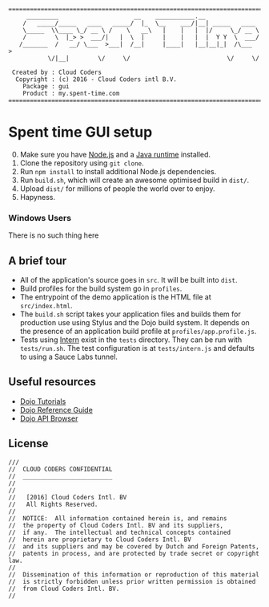```
==========================================================================
     _________                     __    ___________.__                   
    /   _____/_____   ____   _____/  |_  \__    ___/|__| _____   ____     
    \_____  \\____ \_/ __ \ /    \   __\   |    |   |  |/     \_/ __ \    
    /        \  |_> >  ___/|   |  \  |     |    |   |  |  Y Y  \  ___/    
   /_______  /   __/ \___  >___|  /__|     |____|   |__|__|_|  /\___  >   
           \/|__|        \/     \/                           \/     \/    
                                                                          
 Created by : Cloud Coders                                                
  Copyright : (c) 2016 - Cloud Coders intl B.V.                           
    Package : gui                                                        
    Product : my.spent-time.com                                                                                              
==========================================================================
```

Spent time GUI setup
====================================================

0. Make sure you have [Node.js](http://nodejs.org) and a
   [Java runtime](http://www.oracle.com/technetwork/java/index.html)
   installed.
1. Clone the repository using `git clone`.
2. Run `npm install` to install additional Node.js dependencies.
3. Run `build.sh`, which will create an awesome optimised build in `dist/`.
4. Upload `dist/` for millions of people the world over to enjoy.
5. Hapyness.

### Windows Users

There is no such thing here

A brief tour
------------

* All of the application's source goes in `src`. It will be built into
  `dist`.
* Build profiles for the build system go in `profiles`.
* The entrypoint of the demo application is the HTML file at
  `src/index.html`.
* The `build.sh` script takes your application files and builds them for
  production use using Stylus and the Dojo build system. It depends on the
  presence of an application build profile at `profiles/app.profile.js`.
* Tests using [Intern](http://theintern.io) exist in the `tests` directory.
  They can be run with `tests/run.sh`. The test configuration is at
  `tests/intern.js` and defaults to using a Sauce Labs tunnel.

Useful resources
----------------

* [Dojo Tutorials](http://dojotoolkit.org/documentation/)
* [Dojo Reference Guide](http://dojotoolkit.org/reference-guide/)
* [Dojo API Browser](http://dojotoolkit.org/api/)

License
-------
```
///
//  CLOUD CODERS CONFIDENTIAL
//  _________________________
//
//
//   [2016] Cloud Coders Intl. BV
//   All Rights Reserved.
//
//  NOTICE:  All information contained herein is, and remains
//  the property of Cloud Coders Intl. BV and its suppliers,
//  if any.  The intellectual and technical concepts contained
//  herein are proprietary to Cloud Coders Intl. BV
//  and its suppliers and may be covered by Dutch and Foreign Patents,
//  patents in process, and are protected by trade secret or copyright law.
//
//  Dissemination of this information or reproduction of this material
//  is strictly forbidden unless prior written permission is obtained
//  from Cloud Coders Intl. BV.
//
```
